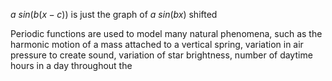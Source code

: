 $a \ sin\Big(b(x-c)\Big)$ is just the graph of $a \ sin(bx)$ shifted 

Periodic functions are used to model many natural phenomena, such as the 
harmonic motion of a mass attached to a vertical spring, variation in air pressure to create sound, variation of star brightness, number of daytime hours in a day throughout the 